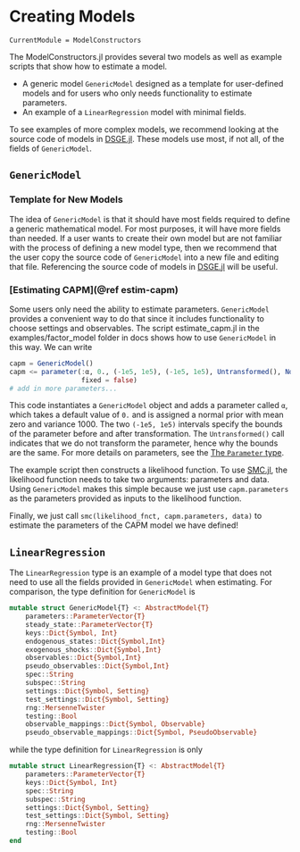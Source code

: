 # Creating Models

```@meta
CurrentModule = ModelConstructors
```

The ModelConstructors.jl provides several two models as well as example scripts
that show how to estimate a model.

- A generic model `GenericModel` designed as a template for user-defined models
  and for users who only needs functionality to estimate parameters.
- An example of a `LinearRegression` model with minimal fields.

To see examples of more complex models, we recommend looking at the source code
of models in [DSGE.jl](https://github.com/FRBNY-DSGE/DSGE.jl). These models
use most, if not all, of the fields of `GenericModel`.

## `GenericModel`

### Template for New Models

The idea of `GenericModel` is that it should have most fields required to define
a generic mathematical model. For most purposes, it will have more fields
than needed. If a user wants to create their own model but are not familiar
with the process of defining a new model type, then we recommend that the user copy
the source code of `GenericModel` into a new file and editing that file. Referencing
the source code of models in [DSGE.jl](https://github.com/FRBNY-DSGE/DSGE.jl)
will be useful.

### [Estimating CAPM](@ref estim-capm)

Some users only need the ability to estimate parameters. `GenericModel` provides
a convenient way to do that since it includes functionality to choose settings
and observables. The script estimate_capm.jl in the examples/factor_model folder
in docs shows how to use `GenericModel` in this way. We can write

```julia
capm = GenericModel()
capm <= parameter(:α, 0., (-1e5, 1e5), (-1e5, 1e5), Untransformed(), Normal(0, 1e3),
                  fixed = false)
# add in more parameters...
```

This code instantiates a `GenericModel` object and adds a parameter called `α`, which
takes a default value of `0.` and is assigned a normal prior with mean zero and variance 1000.
The two `(-1e5, 1e5)` intervals specify the bounds of the parameter before and after
transformation. The `Untransformed()` call indicates that we do not transform the parameter,
hence why the bounds are the same. For more details on parameters,
see the [The `Parameter` type](@ref).

The example script then constructs a likelihood function. To use
[SMC.jl](https://github.com/FRBNY-DSGE/SMC.jl), the likelihood function
needs to take two arguments: parameters and data.
Using `GenericModel` makes this simple
because we just use `capm.parameters` as the parameters provided
as inputs to the likelihood function.

Finally, we just call `smc(likelihood_fnct, capm.parameters, data)` to estimate
the parameters of the CAPM model we have defined!


## `LinearRegression`
The `LinearRegression` type is an example of a model type that does not need to use
all the fields provided in `GenericModel` when estimating. For comparison,
the type definition for `GenericModel` is

```julia
mutable struct GenericModel{T} <: AbstractModel{T}
    parameters::ParameterVector{T}
    steady_state::ParameterVector{T}
    keys::Dict{Symbol, Int}
    endogenous_states::Dict{Symbol,Int}
    exogenous_shocks::Dict{Symbol,Int}
    observables::Dict{Symbol,Int}
    pseudo_observables::Dict{Symbol,Int}
    spec::String
    subspec::String
    settings::Dict{Symbol, Setting}
    test_settings::Dict{Symbol, Setting}
    rng::MersenneTwister
    testing::Bool
    observable_mappings::Dict{Symbol, Observable}
    pseudo_observable_mappings::Dict{Symbol, PseudoObservable}
```

while the type definition for `LinearRegression` is only

```julia
mutable struct LinearRegression{T} <: AbstractModel{T}
    parameters::ParameterVector{T}
    keys::Dict{Symbol, Int}
    spec::String
    subspec::String
    settings::Dict{Symbol, Setting}
    test_settings::Dict{Symbol, Setting}
    rng::MersenneTwister
    testing::Bool
end
```
